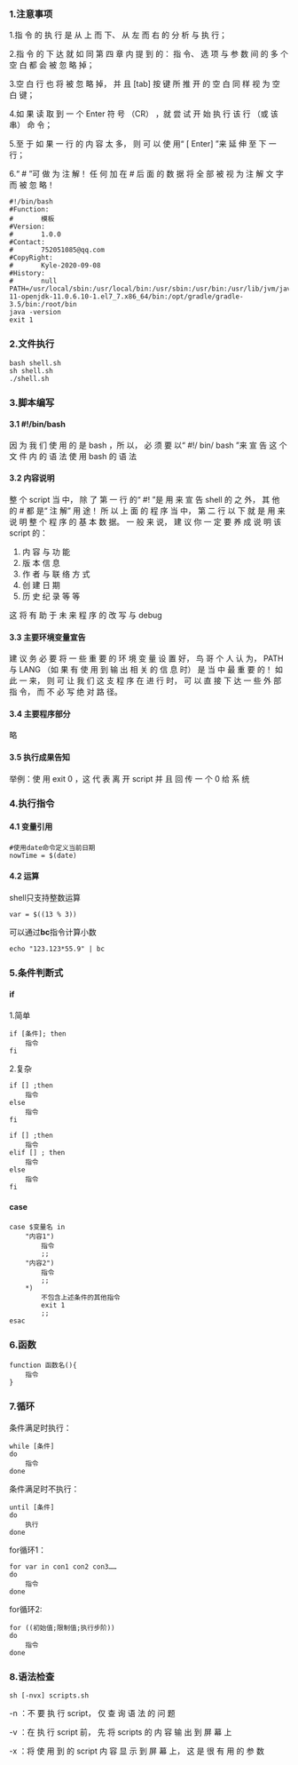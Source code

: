 ### 1.注意事项

1.指 令 的 执 行 是 从 上 而 下、 从 左 而 右 的 分 析 与 执 行； 

2.指 令 的 下 达 就 如 同 第 四 章 内 提 到 的： 指 令、 选 项 与 参 数 间 的 多 个 空 白 都 会 被 忽 略 掉； 

3.空 白 行 也 将 被 忽 略 掉， 并 且 [tab] 按 键 所 推 开 的 空 白 同 样 视 为 空 白 键； 

4.如 果 读 取 到 一 个 Enter 符 号 （CR） ，就 尝 试 开 始 执 行 该 行 （或 该 串） 命 令； 

5.至 于 如 果 一 行 的 内 容 太 多， 则 可 以 使 用“ \[ Enter] ”来 延 伸 至 下 一 行；

6.“ # ”可 做 为 注 解！ 任 何 加 在 # 后 面 的 数 据 将 全 部 被 视 为 注 解 文 字 而 被 忽 略！

```shell
#!/bin/bash
#Function:
#       模板
#Version:
#       1.0.0
#Contact:
#       752051085@qq.com
#CopyRight:
#       Kyle-2020-09-08
#History:
#       null
PATH=/usr/local/sbin:/usr/local/bin:/usr/sbin:/usr/bin:/usr/lib/jvm/java-11-openjdk-11.0.6.10-1.el7_7.x86_64/bin:/opt/gradle/gradle-3.5/bin:/root/bin
java -version
exit 1

```



### 2.文件执行

```
bash shell.sh
sh shell.sh
./shell.sh
```



### 3.脚本编写

#### 3.1 #!/bin/bash

因 为 我 们 使 用 的 是 bash ，所 以， 必 须 要 以“ #!/ bin/ bash ”来 宣 告 这 个 文 件 内 的 语 法 使 用 bash 的 语 法

#### 3.2 内容说明

整 个 script 当 中， 除 了 第 一 行 的“ #! ”是 用 来 宣 告 shell 的 之 外， 其 他 的 # 都 是“ 注 解” 用 途！ 所 以 上 面 的 程 序 当 中， 第 二 行 以 下 就 是 用 来 说 明 整 个 程 序 的 基 本 数 据。 一 般 来 说， 建 议 你 一 定 要 养 成 说 明 该 script 的： 

1. 内 容 与 功 能
2. 版 本 信 息
3. 作 者 与 联 络 方 式
4.  创 建 日 期
5.  历 史 纪 录 等 等

这 将 有 助 于 未 来 程 序 的 改 写 与 debug 

#### 3.3 主要环境变量宣告

建 议 务 必 要 将 一 些 重 要 的 环 境 变 量 设 置 好， 鸟 哥 个 人 认 为， PATH 与 LANG （如 果 有 使 用 到 输 出 相 关 的 信 息 时） 是 当 中 最 重 要 的！ 如 此 一 来， 则 可 让 我 们 这 支 程 序 在 进 行 时， 可 以 直 接 下 达 一 些 外 部 指 令， 而 不 必 写 绝 对 路 径。

#### 3.4 主要程序部分

略

#### 3.5 执行成果告知

举例：使 用 exit 0 ，这 代 表 离 开 script 并 且 回 传 一 个 0 给 系 统



### 4.执行指令

#### 4.1 变量引用

```
#使用date命令定义当前日期
nowTime = $(date)
```

#### 4.2 运算

shell只支持整数运算

```
var = $((13 % 3))
```

可以通过**bc**指令计算小数

```
echo "123.123*55.9" | bc
```



### 5.条件判断式

#### if

1.简单

```
if [条件]; then
	指令
fi
```

2.复杂

```
if [] ;then
	指令
else
	指令
fi
```



```
if [] ;then
	指令
elif [] ; then
	指令
else 
	指令
fi
```



#### case

```
case $变量名 in
	"内容1")
		指令
		;;
	"内容2")
		指令
		;;
	*)
		不包含上述条件的其他指令
		exit 1
		;;
esac
```



### 6.函数

```
function 函数名(){
	指令
}
```



### 7.循环

条件满足时执行：

```
while [条件]
do	
	指令
done
```

条件满足时不执行：

```
until [条件]
do	
	执行
done
```

for循环1：

```
for var in con1 con2 con3……
do
	指令
done
```

for循环2:

```
for ((初始值;限制值;执行步阶))
do
	指令
done
```



### 8.语法检查

```
sh [-nvx] scripts.sh
```

-n ：不 要 执 行 script， 仅 查 询 语 法 的 问 题

-v ：在 执 行 script 前， 先 将 scripts 的 内 容 输 出 到 屏 幕 上

-x ：将 使 用 到 的 script 内 容 显 示 到 屏 幕 上， 这 是 很 有 用 的 参 数